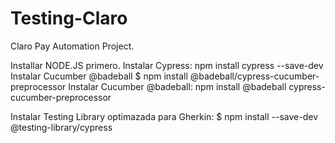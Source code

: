 # Testing-Claro
Claro Pay Automation Project.

Installar NODE.JS primero.
Instalar Cypress: npm install cypress --save-dev
Instalar Cucumber @badeball
$ npm install @badeball/cypress-cucumber-preprocessor
Instalar Cucumber @badeball: npm install @badeball cypress-cucumber-preprocessor

Instalar Testing Library optimazada para Gherkin: $ npm install --save-dev @testing-library/cypress

